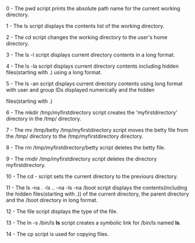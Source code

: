 0 - The pwd script prints the absolute path name for the current working directory.                                                     

1 - The ls script displays the contents list of the working directory.                                                                  

2 - The cd script changes the working directory to the user's home directory.                                                           

3 - The ls -l script displays current directory contents in a long format.                                                              

4 - The ls -la script displays current directory contents including hidden files(starting with .) using a long format.                  

5 - The ls -an script displays current directory contents using long format with user and group IDs displayed numerically and the hidden

 files(starting with .)                                                                                                                 

6 - The mkdir /tmp/myfirstdirectory script creates the 'myfirstdirectory' directory in the /tmp/ directory.                             

7 - The mv /tmp/betty /tmp/myfirstdirectory script moves the betty file from the /tmp/ directory to the /tmp/myfirstdirectory directory.

8 - The rm /tmp/myfirstdirectory/betty script deletes the betty file.                                                                   

9 - The rmdir /tmp/myfirstdirectory script deletes the directory myfirstdirectory.

10 - The cd - script sets the current directory to the previours directory.

11 - The ls -na . -ls .. -na -ls -na /boot script displays the contents(including the hidden files(starting with .)) of the current directory, the parent directory and the /boot directory in long format.

12 - The file script displays the type of the file.

13 - The ln -s /bin/ls __ls__ script creates a symbolic link for /bin/ls named __ls__.

14 - The cp script is used for copying files.
